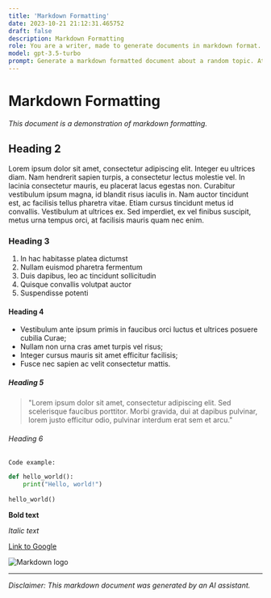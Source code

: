 ```yaml
---
title: 'Markdown Formatting'
date: 2023-10-21 21:12:31.465752
draft: false
description: Markdown Formatting
role: You are a writer, made to generate documents in markdown format. It is very important that all of the documents you generate are in valid markdown format.
model: gpt-3.5-turbo
prompt: Generate a markdown formatted document about a random topic. At the bottom, include a disclaimer explaining that the document was generated by you. The first line of the document should be the title. Make sure that the entire document is in proper markdown format, using a mix of various tags to make the document visually appealing.
---
```


# Markdown Formatting

*This document is a demonstration of markdown formatting.*

## Heading 2

Lorem ipsum dolor sit amet, consectetur adipiscing elit. Integer eu ultrices diam. Nam hendrerit sapien turpis, a consectetur lectus molestie vel. In lacinia consectetur mauris, eu placerat lacus egestas non. Curabitur vestibulum ipsum magna, id blandit risus iaculis in. Nam auctor tincidunt est, ac facilisis tellus pharetra vitae. Etiam cursus tincidunt metus id convallis. Vestibulum at ultrices ex. Sed imperdiet, ex vel finibus suscipit, metus urna tempus orci, at facilisis mauris quam nec enim.

### Heading 3

1. In hac habitasse platea dictumst
2. Nullam euismod pharetra fermentum
3. Duis dapibus, leo ac tincidunt sollicitudin
4. Quisque convallis volutpat auctor
5. Suspendisse potenti

#### Heading 4

- Vestibulum ante ipsum primis in faucibus orci luctus et ultrices posuere cubilia Curae;
- Nullam non urna cras amet turpis vel risus;
- Integer cursus mauris sit amet efficitur facilisis;
- Fusce nec sapien ac velit consectetur mattis.

##### Heading 5

> "Lorem ipsum dolor sit amet, consectetur adipiscing elit. Sed scelerisque faucibus porttitor. Morbi gravida, dui at dapibus pulvinar, lorem justo efficitur odio, pulvinar interdum erat sem et arcu."

###### Heading 6

`Code example:`

```python
def hello_world():
    print("Hello, world!")
    
hello_world()
```

**Bold text**

*Italic text*

[Link to Google](https://www.google.com)

![Markdown logo](https://docusaurus.io/img/docusaurus.png)

---

*Disclaimer: This markdown document was generated by an AI assistant.*